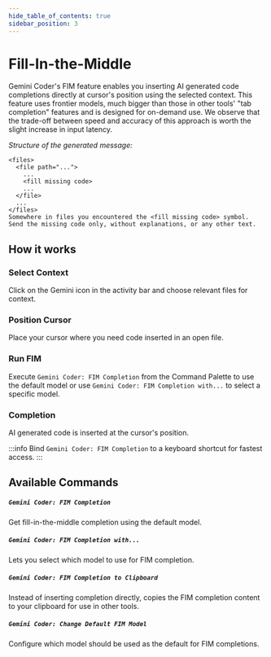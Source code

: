 ```yaml
---
hide_table_of_contents: true
sidebar_position: 3
---
```


# Fill-In-the-Middle

Gemini Coder's FIM feature enables you inserting AI generated code completions directly at cursor's position using the selected context. This feature uses frontier models, much bigger than those in other tools' "tab completion" features and is designed for on-demand use. We observe that the trade-off between speed and accuracy of this approach is worth the slight increase in input latency.

_Structure of the generated message:_

```
<files>
  <file path="...">
    ...
    <fill missing code>
    ...
  </file>
  ...
</files>
Somewhere in files you encountered the <fill missing code> symbol. Send the missing code only, without explanations, or any other text.
```

## How it works

### Select Context

Click on the Gemini icon in the activity bar and choose relevant files for context.

### Position Cursor

Place your cursor where you need code inserted in an open file.

### Run FIM

Execute `Gemini Coder: FIM Completion` from the Command Palette to use the default model or use `Gemini Coder: FIM Completion with...` to select a specific model.

### Completion

AI generated code is inserted at the cursor's position.

:::info
Bind `Gemini Coder: FIM Completion` to a keyboard shortcut for fastest access.
:::

## Available Commands

##### `Gemini Coder: FIM Completion`

Get fill-in-the-middle completion using the default model.

##### `Gemini Coder: FIM Completion with...`

Lets you select which model to use for FIM completion.

##### `Gemini Coder: FIM Completion to Clipboard`

Instead of inserting completion directly, copies the FIM completion content to your clipboard for use in other tools.

##### `Gemini Coder: Change Default FIM Model`

Configure which model should be used as the default for FIM completions.
